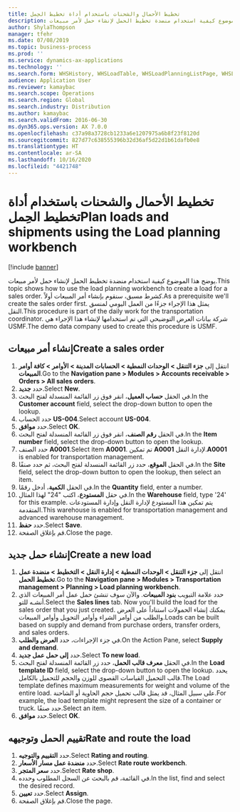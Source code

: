 ```yaml
---
title: تخطيط الأحمال والشحنات باستخدام أداة تخطيط الحِمل
description: يوضح هذا الموضوع كيفية استخدام منضدة تخطيط الحمل لإنشاء حمل لأمر مبيعات.
author: ShylaThompson
manager: tfehr
ms.date: 07/08/2019
ms.topic: business-process
ms.prod: ''
ms.service: dynamics-ax-applications
ms.technology: ''
ms.search.form: WHSHistory, WHSLoadTable, WHSLoadPlanningListPage, WHSLoadPlanningWorkbench
audience: Application User
ms.reviewer: kamaybac
ms.search.scope: Operations
ms.search.region: Global
ms.search.industry: Distribution
ms.author: kamaybac
ms.search.validFrom: 2016-06-30
ms.dyn365.ops.version: AX 7.0.0
ms.openlocfilehash: c37a98a3728cb1233a6e1207975a6b8f23f8120d
ms.sourcegitcommit: 827d77c638555396b32d36af5d22d1b61dafb0e8
ms.translationtype: HT
ms.contentlocale: ar-SA
ms.lasthandoff: 10/16/2020
ms.locfileid: "4421748"
---
```

# <a name="plan-loads-and-shipments-using-the-load-planning-workbench"></a><span data-ttu-id="c8f1f-103">تخطيط الأحمال والشحنات باستخدام أداة تخطيط الحِمل</span><span class="sxs-lookup"><span data-stu-id="c8f1f-103">Plan loads and shipments using the Load planning workbench</span></span>

[!include [banner](../../includes/banner.md)]

<span data-ttu-id="c8f1f-104">يوضح هذا الموضوع كيفية استخدام منضدة تخطيط الحمل لإنشاء حمل لأمر مبيعات.</span><span class="sxs-lookup"><span data-stu-id="c8f1f-104">This topic shows how to use the load planning workbench to create a load for a sales order.</span></span> <span data-ttu-id="c8f1f-105">كشرط مسبق، سنقوم بإنشاء أمر المبيعات أولاً.</span><span class="sxs-lookup"><span data-stu-id="c8f1f-105">As a prerequisite we'll create the sales order first.</span></span> <span data-ttu-id="c8f1f-106">يمثل هذا الإجراء جزءًا من العمل اليومي لمنسق النقل.</span><span class="sxs-lookup"><span data-stu-id="c8f1f-106">This procedure is part of the daily work for the transportation coordinator.</span></span> <span data-ttu-id="c8f1f-107">شركة بيانات العرض التوضيحي التي تم استخدامها لإنشاء هذا الإجراء هي USMF.</span><span class="sxs-lookup"><span data-stu-id="c8f1f-107">The demo data company used to create this procedure is USMF.</span></span>


## <a name="create-a-sales-order"></a><span data-ttu-id="c8f1f-108">إنشاء أمر مبيعات</span><span class="sxs-lookup"><span data-stu-id="c8f1f-108">Create a sales order</span></span>
1. <span data-ttu-id="c8f1f-109">انتقل إلى **جزء التنقل > الوحدات النمطية > الحسابات المدينة > الأوامر > كافة أوامر المبيعات**.</span><span class="sxs-lookup"><span data-stu-id="c8f1f-109">Go to the **Navigation pane > Modules > Accounts receivable > Orders > All sales orders**.</span></span>
2. <span data-ttu-id="c8f1f-110">حدد **جديد**.</span><span class="sxs-lookup"><span data-stu-id="c8f1f-110">Select **New**.</span></span>
3. <span data-ttu-id="c8f1f-111">في الحقل **حساب العميل**، انقر فوق زر القائمة المنسدلة لفتح البحث.</span><span class="sxs-lookup"><span data-stu-id="c8f1f-111">In the **Customer account** field, select the drop-down button to open the lookup.</span></span>
4. <span data-ttu-id="c8f1f-112">حدد الحساب **US-004**.</span><span class="sxs-lookup"><span data-stu-id="c8f1f-112">Select account **US-004**.</span></span>
5. <span data-ttu-id="c8f1f-113">حدد **موافق**.</span><span class="sxs-lookup"><span data-stu-id="c8f1f-113">Select **OK**.</span></span>
6. <span data-ttu-id="c8f1f-114">في الحقل **رقم الصنف**، انقر فوق زر القائمة المنسدلة لفتح البحث.</span><span class="sxs-lookup"><span data-stu-id="c8f1f-114">In the **Item number** field, select the drop-down button to open the lookup.</span></span>
7. <span data-ttu-id="c8f1f-115">حدد الصنف **A0001**.</span><span class="sxs-lookup"><span data-stu-id="c8f1f-115">Select item **A0001**.</span></span> <span data-ttu-id="c8f1f-116">تم تمكين **A0001** لإدارة النقل.</span><span class="sxs-lookup"><span data-stu-id="c8f1f-116">**A0001** is enabled for transportation management.</span></span>  
8. <span data-ttu-id="c8f1f-117">في الحقل **الموقع**، حدد زر القائمة المنسدلة لفتح البحث، ثم حدد صنفًا.</span><span class="sxs-lookup"><span data-stu-id="c8f1f-117">In the **Site** field, select the drop-down button to open the lookup, then select an item.</span></span>
9. <span data-ttu-id="c8f1f-118">في الحقل **الكمية**، أدخل رقمًا.</span><span class="sxs-lookup"><span data-stu-id="c8f1f-118">In the **Quantity** field, enter a number.</span></span>
10. <span data-ttu-id="c8f1f-119">في حقل **المستودع**، اكتب "24" لهذا المثال.</span><span class="sxs-lookup"><span data-stu-id="c8f1f-119">In the **Warehouse** field, type '24' for this example.</span></span> <span data-ttu-id="c8f1f-120">يتم تمكين هذا المستودع لإدارة النقل وإدارة المستودعات المتقدمة.</span><span class="sxs-lookup"><span data-stu-id="c8f1f-120">This warehouse is enabled for transportation management and advanced warehouse management.</span></span>  
11. <span data-ttu-id="c8f1f-121">حدد **حفظ**.</span><span class="sxs-lookup"><span data-stu-id="c8f1f-121">Select **Save**.</span></span>
12. <span data-ttu-id="c8f1f-122">قم بإغلاق الصفحة.</span><span class="sxs-lookup"><span data-stu-id="c8f1f-122">Close the page.</span></span>

## <a name="create-a-new-load"></a><span data-ttu-id="c8f1f-123">إنشاء حمل جديد</span><span class="sxs-lookup"><span data-stu-id="c8f1f-123">Create a new load</span></span>
1. <span data-ttu-id="c8f1f-124">انتقل إلى **جزء التنقل > الوحدات النمطية > إدارة النقل > التخطيط > منضدة عمل تخطيط الحمل**.</span><span class="sxs-lookup"><span data-stu-id="c8f1f-124">Go to the **Navigation pane > Modules > Transportation management > Planning > Load planning workbench**.</span></span>
2. <span data-ttu-id="c8f1f-125">حدد علامة التبويب **بنود المبيعات**. والآن سوف تنشئ حمل عمل أمر المبيعات الذي أنشـه للتو.</span><span class="sxs-lookup"><span data-stu-id="c8f1f-125">Select the **Sales lines** tab. Now you'll build the load for the sales order that you just created.</span></span> <span data-ttu-id="c8f1f-126">يمكنك إنشاء الحمولات استناداً على العرض والطلب من أوامر الشراء وأوامر التحويل وأوامر المبيعات.</span><span class="sxs-lookup"><span data-stu-id="c8f1f-126">Loads can be built based on supply and demand from purchase orders, transfer orders, and sales orders.</span></span>  
3. <span data-ttu-id="c8f1f-127">في جزء الإجراءات، حدد **العرض والطلب**.</span><span class="sxs-lookup"><span data-stu-id="c8f1f-127">On the Action Pane, select **Supply and demand**.</span></span>
4. <span data-ttu-id="c8f1f-128">حدد **إلى حمل عمل جديد**.</span><span class="sxs-lookup"><span data-stu-id="c8f1f-128">Select **To new load**.</span></span>
5. <span data-ttu-id="c8f1f-129">في الحقل **معرف قالب الحمل**، حدد زر القائمة المنسدلة لفتح البحث.</span><span class="sxs-lookup"><span data-stu-id="c8f1f-129">In the **Load template ID** field, select the drop-down button to open the lookup.</span></span> <span data-ttu-id="c8f1f-130">يحدد قالب التحميل القياسات القصوى للوزن والحجم للتحميل بالكامل.</span><span class="sxs-lookup"><span data-stu-id="c8f1f-130">The Load template defines maximum measurements for weight and volume of the entire load.</span></span> <span data-ttu-id="c8f1f-131">على سبيل المثال، قد يمثل قالب تحميل حجم الحاوية أو الشاحنة.</span><span class="sxs-lookup"><span data-stu-id="c8f1f-131">For example, the load template might represent the size of a container or truck.</span></span> <span data-ttu-id="c8f1f-132">حدد صنفًا.</span><span class="sxs-lookup"><span data-stu-id="c8f1f-132">Select an item.</span></span>
6. <span data-ttu-id="c8f1f-133">حدد **موافق**.</span><span class="sxs-lookup"><span data-stu-id="c8f1f-133">Select **OK**.</span></span>

## <a name="rate-and-route-the-load"></a><span data-ttu-id="c8f1f-134">تقييم الحمل وتوجيهه</span><span class="sxs-lookup"><span data-stu-id="c8f1f-134">Rate and route the load</span></span>
1. <span data-ttu-id="c8f1f-135">حدد **التقييم والتوجيه‬**.</span><span class="sxs-lookup"><span data-stu-id="c8f1f-135">Select **Rating and routing**.</span></span>
2. <span data-ttu-id="c8f1f-136">حدد **منضدة عمل مسار الأسعار‬**.</span><span class="sxs-lookup"><span data-stu-id="c8f1f-136">Select **Rate route workbench**.</span></span>
3. <span data-ttu-id="c8f1f-137">حدد **سعر المتجر‬**.</span><span class="sxs-lookup"><span data-stu-id="c8f1f-137">Select **Rate shop**.</span></span>
4. <span data-ttu-id="c8f1f-138">في القائمة، قم بالبحث عن السجل المطلوب وحدده.</span><span class="sxs-lookup"><span data-stu-id="c8f1f-138">In the list, find and select the desired record.</span></span>
5. <span data-ttu-id="c8f1f-139">حدد **تعيين**.</span><span class="sxs-lookup"><span data-stu-id="c8f1f-139">Select **Assign**.</span></span>
6. <span data-ttu-id="c8f1f-140">قم بإغلاق الصفحة.</span><span class="sxs-lookup"><span data-stu-id="c8f1f-140">Close the page.</span></span>

